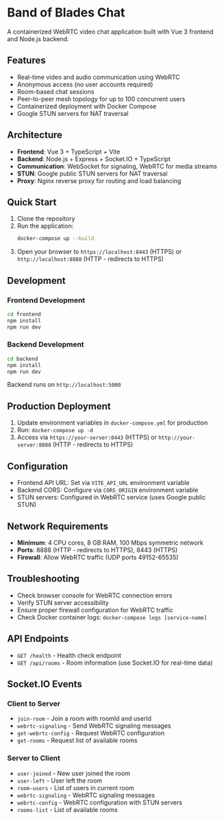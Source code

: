 # Band of Blades Chat

A containerized WebRTC video chat application built with Vue 3 frontend and Node.js backend.

## Features

- Real-time video and audio communication using WebRTC
- Anonymous access (no user accounts required)
- Room-based chat sessions
- Peer-to-peer mesh topology for up to 100 concurrent users
- Containerized deployment with Docker Compose
- Google STUN servers for NAT traversal

## Architecture

- **Frontend**: Vue 3 + TypeScript + Vite
- **Backend**: Node.js + Express + Socket.IO + TypeScript
- **Communication**: WebSocket for signaling, WebRTC for media streams
- **STUN**: Google public STUN servers for NAT traversal
- **Proxy**: Nginx reverse proxy for routing and load balancing

## Quick Start

1. Clone the repository
2. Run the application:
   ```bash
   docker-compose up --build
   ```
3. Open your browser to `https://localhost:8443` (HTTPS) or `http://localhost:8888` (HTTP - redirects to HTTPS)

## Development

### Frontend Development
```bash
cd frontend
npm install
npm run dev
```

### Backend Development
```bash
cd backend
npm install
npm run dev
```
Backend runs on `http://localhost:5000`

## Production Deployment

1. Update environment variables in `docker-compose.yml` for production
2. Run: `docker-compose up -d`
3. Access via `https://your-server:8443` (HTTPS) or `http://your-server:8888` (HTTP - redirects to HTTPS)

## Configuration

- Frontend API URL: Set via `VITE_API_URL` environment variable
- Backend CORS: Configure via `CORS_ORIGIN` environment variable
- STUN servers: Configured in WebRTC service (uses Google public STUN)

## Network Requirements

- **Minimum**: 4 CPU cores, 8 GB RAM, 100 Mbps symmetric network
- **Ports**: 8888 (HTTP - redirects to HTTPS), 8443 (HTTPS)
- **Firewall**: Allow WebRTC traffic (UDP ports 49152-65535)

## Troubleshooting

- Check browser console for WebRTC connection errors
- Verify STUN server accessibility
- Ensure proper firewall configuration for WebRTC traffic
- Check Docker container logs: `docker-compose logs [service-name]`

## API Endpoints

- `GET /health` - Health check endpoint
- `GET /api/rooms` - Room information (use Socket.IO for real-time data)

## Socket.IO Events

### Client to Server
- `join-room` - Join a room with roomId and userId
- `webrtc-signaling` - Send WebRTC signaling messages
- `get-webrtc-config` - Request WebRTC configuration
- `get-rooms` - Request list of available rooms

### Server to Client
- `user-joined` - New user joined the room
- `user-left` - User left the room
- `room-users` - List of users in current room
- `webrtc-signaling` - WebRTC signaling messages
- `webrtc-config` - WebRTC configuration with STUN servers
- `rooms-list` - List of available rooms

